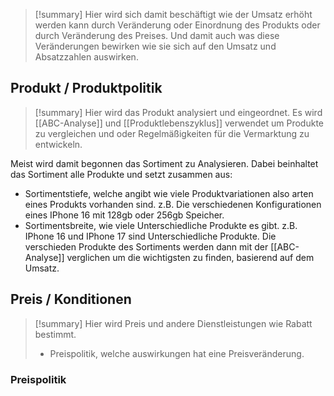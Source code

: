 >[!summary]
Hier wird sich  damit beschäftigt wie der Umsatz erhöht werden kann durch Veränderung oder Einordnung des Produkts oder durch Veränderung des Preises. 
Und damit auch was diese Veränderungen bewirken wie sie sich auf den Umsatz und Absatzzahlen auswirken.

## Produkt / Produktpolitik

>[!summary]
>Hier wird das Produkt analysiert und eingeordnet. 
>Es wird [[ABC-Analyse]] und [[Produktlebenszyklus]] verwendet um Produkte zu vergleichen und oder Regelmäßigkeiten für die Vermarktung zu entwickeln.

Meist wird damit begonnen das Sortiment zu Analysieren. Dabei beinhaltet das Sortiment alle Produkte und setzt zusammen aus:
- Sortimentstiefe, welche angibt wie viele Produktvariationen also arten eines Produkts vorhanden sind. z.B. Die verschiedenen Konfigurationen eines IPhone 16 mit 128gb oder 256gb Speicher.
- Sortimentsbreite, wie viele Unterschiedliche Produkte es gibt. z.B. IPhone 16 und IPhone 17 sind Unterschiedliche Produkte.
Die verschieden Produkte des Sortiments werden dann mit der [[ABC-Analyse]] verglichen um die wichtigsten zu finden, basierend auf dem Umsatz.

## Preis / Konditionen

>[!summary]
>Hier wird Preis und andere Dienstleistungen wie Rabatt bestimmt.
>- Preispolitik, welche auswirkungen hat eine Preisveränderung.

### Preispolitik 